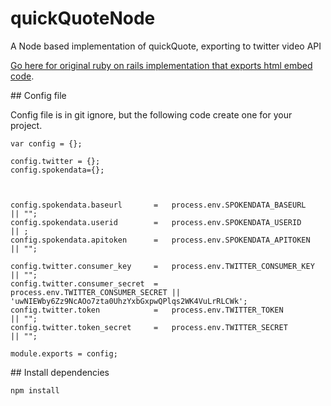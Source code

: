 # quickQuoteNode
A Node based implementation of quickQuote, exporting to twitter video API

[Go here for original ruby on rails implementation that exports html embed code](http://times.github.io/quickQuote/).


## Config file

Config file is in git ignore, but the following code create one for your project. 

```
var config = {};

config.twitter = {};
config.spokendata={};



config.spokendata.baseurl 		=	process.env.SPOKENDATA_BASEURL 		|| "";
config.spokendata.userid 		=	process.env.SPOKENDATA_USERID		|| ;
config.spokendata.apitoken 		=	process.env.SPOKENDATA_APITOKEN		|| "";

config.twitter.consumer_key 	=	process.env.TWITTER_CONSUMER_KEY 	|| "";
config.twitter.consumer_secret 	= 	process.env.TWITTER_CONSUMER_SECRET || 'uwNIEWby6Zz9NcAOo7zta0UhzYxbGxpwQPlqs2WK4VuLrRLCWk';
config.twitter.token 			=	process.env.TWITTER_TOKEN 			|| "";
config.twitter.token_secret		= 	process.env.TWITTER_SECRET 			|| "";

module.exports = config;
```


## Install dependencies

```bash
npm install
```